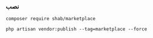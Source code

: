 

### نصب

```shell
composer require shab/marketplace
```

```shell
php artisan vendor:publish --tag=marketplace --force
```